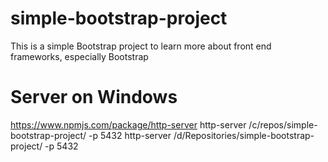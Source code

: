 # simple-bootstrap-project
This is a simple Bootstrap project to learn more about front end frameworks, especially Bootstrap

# Server on Windows
https://www.npmjs.com/package/http-server
http-server /c/repos/simple-bootstrap-project/ -p 5432
http-server /d/Repositories/simple-bootstrap-project/ -p 5432